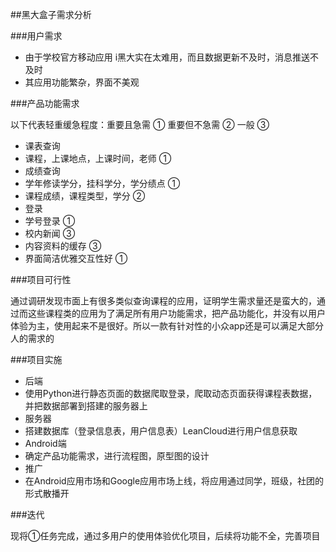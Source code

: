 ##黑大盒子需求分析

###用户需求

- 由于学校官方移动应用 i黑大实在太难用，而且数据更新不及时，消息推送不及时
- 其应用功能繁杂，界面不美观

###产品功能需求

以下代表轻重缓急程度：重要且急需 ① 重要但不急需 ② 一般 ③

- 课表查询
 - 课程，上课地点，上课时间，老师 ①
- 成绩查询
 - 学年修读学分，挂科学分，学分绩点 ①
 - 课程成绩，课程类型，学分 ②
- 登录 
 - 学号登录 ①
- 校内新闻 ③
- 内容资料的缓存 ③
- 界面简洁优雅交互性好 ①

###项目可行性

通过调研发现市面上有很多类似查询课程的应用，证明学生需求量还是蛮大的，通过而这些课程类的应用为了满足所有用户功能需求，把产品功能化，并没有以用户体验为主，使用起来不是很好。所以一款有针对性的小众app还是可以满足大部分人的需求的

###项目实施
- 后端
 - 使用Python进行静态页面的数据爬取登录，爬取动态页面获得课程表数据，并把数据部署到搭建的服务器上
 - 服务器
 - 搭建数据库（登录信息表，用户信息表）LeanCloud进行用户信息获取
- Android端
 - 确定产品功能需求，进行流程图，原型图的设计
- 推广
 - 在Android应用市场和Google应用市场上线，将应用通过同学，班级，社团的形式散播开

###迭代

现将①任务完成，通过多用户的使用体验优化项目，后续将功能不全，完善项目